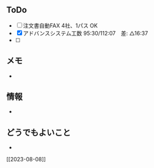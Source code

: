 ## ToDo
- [ ] 注文書自動FAX 4社、1パス OK
- [x] アドバンスシステム工数 95:30/112:07　差: △16:37
- [ ] 


## メモ
- 


## 情報
- 


## どうでもよいこと
- 


[[2023-08-08]]


